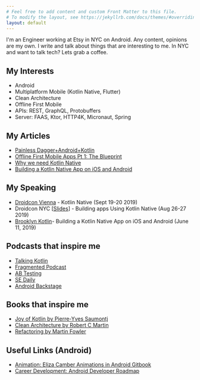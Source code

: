 ```yaml
---
# Feel free to add content and custom Front Matter to this file.
# To modify the layout, see https://jekyllrb.com/docs/themes/#overriding-theme-defaults
layout: default
---
```


I'm an Engineer working at Etsy in NYC on Android. Any content, opinions are my own. I write and talk about things that are interesting to me.
In NYC and want to talk tech? Lets grab a coffee.

## My Interests
- Android
- Multiplatform Mobile (Kotlin Native, Flutter)
- Clean Architecture
- Offline First Mobile
- APIs: REST, GraphQL, Protobuffers
- Server: FAAS, Ktor, HTTP4K,  Micronaut, Spring

## My Articles
- [Painless Dagger+Android+Kotlin](https://medium.com/@jeremyrempel/painless-dagger-android-kotlin-2c3767a24508)
- [Offline First Mobile Apps Pt 1: The Blueprint](https://medium.com/android-things/offline-first-applications-pt-1-the-blueprint-9f518aa374dd)
- [Why we need Kotlin Native](https://medium.com/android-things/why-we-need-kotlin-native-adacc03e988c)
- [Building a Kotlin Native App on iOS and Android](https://medium.com/android-things/building-a-kotlin-native-on-ios-android-6a6db9df5bef)

## My Speaking
- [Droidcon Vienna](https://droidcon.at/) - Kotlin Native (Sept 19-20 2019)
- Droidcon NYC [[Slides](https://speakerdeck.com/jeremyrempel/2019-droidcon-nyc)] - Building apps Using Kotlin Native (Aug 26-27 2019)
- [Brooklyn Kotlin](https://www.meetup.com/Brooklyn-Kotlin/events/261514280/)- Building a Kotlin Native App on iOS and Android (June 11, 2019)

## Podcasts that inspire me
- [Talking Kotlin](http://talkingkotlin.com/)
- [Fragmented Podcast](https://fragmentedpodcast.com/)
- [AB Testing](https://www.angryweasel.com/ABTesting/)
- [SE Daily](https://softwareengineeringdaily.com/)
- [Android Backstage](http://androidbackstage.blogspot.com/)

## Books that inspire me
- [Joy of Kotlin by Pierre-Yves Saumontj](https://www.manning.com/books/the-joy-of-kotlin)
- [Clean Architecture by Robert C Martin](https://www.amazon.com/Clean-Architecture-Craftsmans-Software-Structure/dp/0134494164)
- [Refactoring by Martin Fowler](https://martinfowler.com/books/refactoring.html)

## Useful Links (Android)

- [Animation: Eliza Camber Animations in Android Gitbook](https://elizacamber.gitbook.io/animations-2018/)
- [Career Development: Android Developer Roadmap](https://github.com/mobile-roadmap/android-developer-roadmap/blob/master/README.md)


